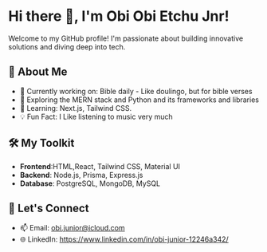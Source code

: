 # Hi there 👋, I'm Obi Obi Etchu Jnr!

Welcome to my GitHub profile! I'm passionate about building innovative solutions and diving deep into tech.

## 🚀 About Me
- 🌟 Currently working on: Bible daily - Like doulingo, but for bible verses
- 🔭 Exploring the MERN stack and Python and its frameworks and libraries
- 🌱 Learning: Next.js, Tailwind CSS.
- 💡 Fun Fact: I Like listening to music very much
  
## 🛠️ My Toolkit
- **Frontend**:HTML,React, Tailwind CSS, Material UI
- **Backend**: Node.js, Prisma, Express.js
- **Database**: PostgreSQL, MongoDB, MySQL

## 🔗 Let's Connect
- 📫 Email: obi.junior@icloud.com
- 🌐 LinkedIn: https://www.linkedin.com/in/obi-junior-12246a342/

